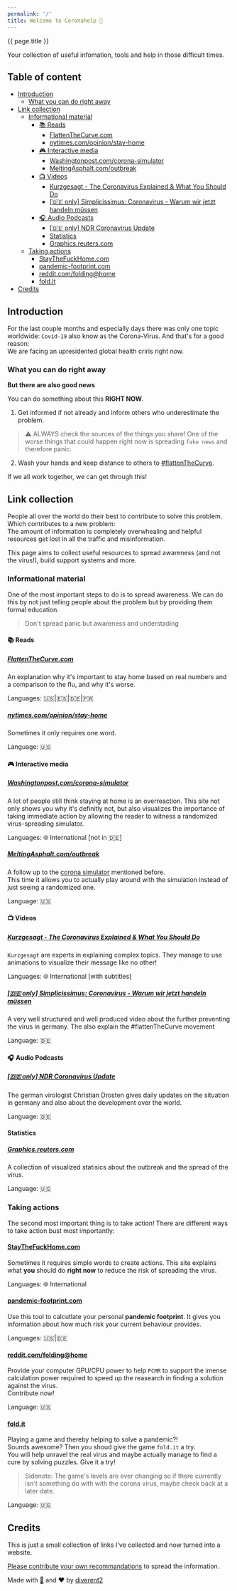 ```yaml
---
permalink: '/'
title: Welcome to Coronahelp 🦠
---
```


{{ page.title }}

Your collection of useful infomation, tools and help in those difficult times.

## Table of content

- [Introduction](#introduction)
  - [What you can do right away](#what-you-can-do-right-away)
- [Link collection](#link-collection)
  - [Informational material](#informational-material)
    - [📚 Reads](#📚-reads)
      - [FlattenTheCurve.com](#flattenthecurvecomhttpswwwflattenthecurvecom)
      - [nytimes.com/opinion/stay-home](#nytimescomopinionstay-homehttpswwwnytimescom20200318opinioncelebrities-coronavirus-stay-homehtml)
    - [🎮 Interactive media](#🎮-interactive-media)
      - [Washingtonpost.com/corona-simulator](#washingtonpostcomcorona-simulatorhttpswwwwashingtonpostcomgraphics2020worldcorona-simulator)
      - [MeltingAsphalt.com/outbreak](#meltingasphaltcomoutbreakhttpsmeltingasphaltcomoutbreak)
    - [📺 Videos](#📺-videos)
      - [Kurzgesagt - The Coronavirus Explained & What You Should Do](#kurzgesagt---the-coronavirus-explained--what-you-should-dohttpswwwyoutubecomwatchvbtn-goy9voy)
      - [[🇩🇪 only] Simplicissimus: Coronavirus - Warum wir jetzt handeln müssen](#🇩🇪-only-simplicissimus-coronavirus---warum-wir-jetzt-handeln-müssenhttpswwwyoutubecomwatchv0poncpbslom)
    - [🎧 Audio Podcasts](#🎧-audio-podcasts)
      - [[🇩🇪 only] NDR Coronavirus Update](#🇩🇪-only-ndr-coronavirus-updatehttpswwwyoutubecomwatchv3o6ju6vzrh4listplkkon9te6p3opxqdskvsxxomhfw0upi1h)
      - [Statistics](#statistics)
      - [Graphics.reuters.com](#graphicsreuterscomhttpsgraphicsreuterscom)
  - [Taking actions](#taking-actions)
    - [StayTheFuckHome.com](#staythefuckhomecomhttpsstaythefuckhomecom)
    - [pandemic-footprint.com](#pandemic-footprintcomhttpswwwpandemic-footprintcom)
    - [reddit.com/folding@home](#redditcomfoldinghomehttpswwwredditcomrpcmasterracecommentsfhb5e4coronavirus_specific_gpu_projects_are_now)
    - [fold.it](#foldithttpsfolditportal)
- [Credits](#credits)

<!-- /TOC -->

## Introduction

For the last couple months and especially days there was only one topic worldwide: `Covid-19` also know as the Corona-Virus.
And that's for a good reason:  
We are facing an upresidented global health criris right now.

### What you can do right away

**But there are also good news**

You can do something about this **RIGHT NOW**.

1. Get informed if not already and inform others who underestimate the problem.

> ⚠️ ALWAYS check the sources of the things you share!
> One of the worse things that could happen right now is spreading `fake news` and therefore panic.

2. Wash your hands and keep distance to others to [#flattenTheCurve](https://www.flattenthecurve.com/).

If we all work together, we can get through this!

## Link collection

People all over the world do their best to contribute to solve this problem. Which contributes to a new problem:  
The amount of information is completely overwhealing and helpful resources get lost in all the traffic and misinformation.

This page aims to collect useful resources to spread awareness (and not the virus!), build support systems and more.

### Informational material

One of the most important steps to do is to spread awareness.
We can do this by not just telling people about the problem but by providing them formal education.

> Don't spread panic but awareness and understading

#### 📚 Reads

##### [FlattenTheCurve.com](https://www.flattenthecurve.com/)

An explanation why it's important to stay home based on real numbers and a comparison to the flu, and why it's worse.

Languages: 🇺🇸|🇪🇸|🇩🇪|🇫🇷

##### [nytimes.com/opinion/stay-home](https://www.nytimes.com/2020/03/18/opinion/celebrities-coronavirus-stay-home.html)

Sometimes it only requires one word.

Language: 🇺🇸

#### 🎮 Interactive media

##### [Washingtonpost.com/corona-simulator](https://www.washingtonpost.com/graphics/2020/world/corona-simulator/)

A lot of people still think staying at home is an overreaction.
This site not only shows you why it's definitly not, but also visualizes the importance of taking immediate action by allowing the reader to witness a randomized virus-spreading simulator.

Languages: 🌐 International [not in 🇩🇪]

##### [MeltingAsphalt.com/outbreak](https://meltingasphalt.com/outbreak/)

A follow up to the [corona simulator](https://www.washingtonpost.com/graphics/2020/world/corona-simulator/) mentioned before.  
This time it allows you to actually play around with the simulation instead of just seeing a randomized one.

Language: 🇺🇸

#### 📺 Videos

##### [Kurzgesagt - The Coronavirus Explained & What You Should Do](https://www.youtube.com/watch?v=BtN-goy9VOY)

`Kurzgesagt` are experts in explaining complex topics.
They manage to use animations to visualize their message like no other!

Languages: 🌐 International [with subtitles]

##### [[🇩🇪 only] Simplicissimus: Coronavirus - Warum wir jetzt handeln müssen](https://www.youtube.com/watch?v=0ponCPbsLoM)

A very well structured and well produced video about the further preventing the virus in germany. The also explain the #flattenTheCurve movement

Language: 🇩🇪

#### 🎧 Audio Podcasts

##### [[🇩🇪 only] NDR Coronavirus Update](https://www.youtube.com/watch?v=3O6jU6VZRH4&list=PLkKON9te6p3OpxqDskVsxXOmhfW0uPi1H)

The german virologist Christian Drosten gives daily updates on the situation in germany and also about the development over the world.

Language: 🇩🇪

#### Statistics

##### [Graphics.reuters.com](https://graphics.reuters.com/)

A collection of visualized statisics about the outbreak and the spread of the virus.

Language: 🇺🇸

### Taking actions

The second most important thing is to take action! There are different ways to take action bust most importantly:

#### [StayTheFuckHome.com](https://staythefuckhome.com/)

Sometimes it requires simple words to create actions. This site explains what **you** should do **right now** to reduce the risk of spreading the virus.

Languages: 🌐 International

#### [pandemic-footprint.com](https://www.pandemic-footprint.com/)

Use this tool to calcutlate your personal **pandemic footprint**.
It gives you information about how much risk your current behaviour provides.

Languages: 🇺🇸|🇩🇪

#### [reddit.com/folding@home](https://www.reddit.com/r/pcmasterrace/comments/fhb5e4/coronavirus_specific_gpu_projects_are_now/)

Provide your computer GPU/CPU power to help `PCMR` to support the imense calculation power required to speed up the reasearch in finding a solution against the virus.  
Contribute now!

Language: 🇺🇸

#### [fold.it](https://fold.it/portal/)

Playing a game and thereby helping to solve a pandemic?!  
Sounds awesome? Then you shoud give the game `fold.it` a try.  
You will help unravel the real virus and maybe actually manage to find a cure by solving puzzles. Give it a try!

> Sidenote: The game's levels are ever changing so if there currently isn't something do with with the corona virus, maybe check back at a later date.

Language: 🇺🇸

## Credits

This is just a small collection of links I've collected and now turned into a website.

[Please contribute your own recommandations](https://github.com/diverent2/coronatools) to spread the information.

Made with [🧻](https://www.youtube.com/watch?v=x5kMdEh1v0I) and
❤️ by [diverent2](https://twitter.com/diverent2)
